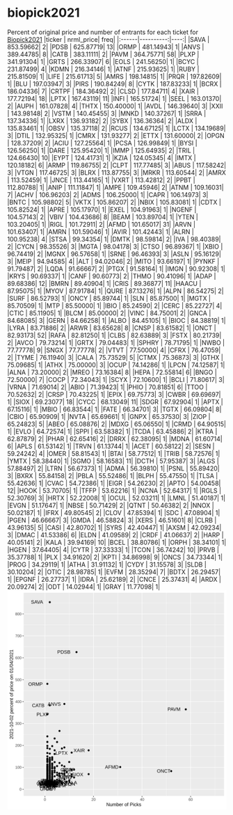 # biopick2021
Percent of original price and number of entrants for each ticket for [Biopick2021](https://twitter.com/hashtag/Biopick2021)
|ticker | nrml_price| freq|
|:------|----------:|----:|
|SAVA   |  853.59662|    2|
|PDSB   |  625.87719|   13|
|ORMP   |  481.14943|    1|
|ANVS   |  389.44785|    8|
|CATB   |  383.11111|    2|
|PAVM   |  364.75771|   58|
|PLXP   |  341.91304|    1|
|GRTS   |  266.33907|    6|
|EOLS   |  241.56250|    1|
|BCYC   |  231.87499|    4|
|KDMN   |  216.34146|    1|
|ATNF   |  215.93625|    1|
|RUBY   |  215.81509|    1|
|LIFE   |  215.61713|    5|
|AMRS   |  198.14815|    1|
|PRQR   |  197.82609|    1|
|BLU    |  197.03947|    3|
|PIRS   |  190.84249|    8|
|CYTK   |  187.83233|    1|
|BCRX   |  186.04336|    7|
|CRTPF  |  184.36492|    2|
|CLSD   |  177.84711|    4|
|XAIR   |  177.72194|   18|
|LPTX   |  167.43119|   11|
|INFI   |  165.51724|    1|
|SEEL   |  163.01370|    2|
|AUPH   |  161.07828|    4|
|THTX   |  150.40000|    1|
|AVDL   |  146.39640|    3|
|XXII   |  143.98148|    2|
|VSTM   |  140.45455|    3|
|MNKD   |  140.37267|    1|
|SRRA   |  137.34336|    1|
|LXRX   |  136.93182|    2|
|SYBX   |  136.36364|    2|
|ALDX   |  135.83461|    1|
|OBSV   |  135.37118|    2|
|RCUS   |  134.67125|    1|
|LCTX   |  134.19689|    3|
|DTIL   |  132.95325|    1|
|CMRX   |  131.93277|    2|
|ETTX   |  131.60000|    2|
|OPGN   |  128.37209|    2|
|ACIU   |  127.25564|    1|
|PCSA   |  126.99849|    1|
|BYSI   |  126.56250|    1|
|DARE   |  125.95420|    1|
|IMMP   |  125.64935|    2|
|TRIL   |  124.66430|   10|
|EYPT   |  124.41731|    1|
|KZIA   |  124.05345|    4|
|IMTX   |  120.18182|    6|
|ARMP   |  119.86755|    2|
|CLPT   |  117.77485|    3|
|ABUS   |  117.58242|    3|
|VTGN   |  117.46725|    3|
|BLRX   |  113.87755|    3|
|MRKR   |  113.60544|    2|
|AMRX   |  113.52459|    1|
|JNCE   |  113.44165|    1|
|VXRT   |  113.42812|    2|
|PPBT   |  112.80788|    1|
|ANIP   |  111.11847|    1|
|AMPE   |  109.45946|    2|
|ATNM   |  109.16031|    7|
|ACHV   |  106.96203|    2|
|ADMS   |  106.25000|    1|
|CAPR   |  106.14973|    3|
|BNTC   |  105.98802|    5|
|VKTX   |  105.86207|    2|
|NBIX   |  105.83081|    1|
|CDTX   |  105.82524|    1|
|APRE   |  105.17970|    1|
|EXEL   |  104.91963|    1|
|NGENF  |  104.57143|    2|
|VBIV   |  104.43686|    8|
|BEAM   |  103.89704|    1|
|YTEN   |  103.20405|    1|
|RIGL   |  101.72911|    2|
|AFMD   |  101.65017|   31|
|ARVN   |  101.63407|    1|
|AMRN   |  101.59046|    1|
|AVIR   |  101.42443|    1|
|ALRN   |  100.95238|    4|
|STSA   |   99.34354|    1|
|DMTK   |   98.59814|    2|
|IVA    |   98.40389|    2|
|CYCN   |   98.35526|    3|
|MGTA   |   98.04178|    3|
|CTSO   |   96.89367|    1|
|XBIO   |   96.74419|    2|
|MGNX   |   96.57658|    1|
|SRNE   |   96.46393|    3|
|ASLN   |   95.16129|    3|
|MEIP   |   94.94585|    4|
|ALT    |   94.02046|    2|
|MITO   |   93.66197|    1|
|PYNKF  |   91.79487|    2|
|LQDA   |   91.66667|    2|
|PTGX   |   91.58164|    1|
|IMGN   |   90.92308|    1|
|KRYS   |   90.69337|    1|
|CANF   |   90.60773|    2|
|THMO   |   90.41096|    1|
|ADAP   |   89.68386|   12|
|BMRN   |   89.40904|    1|
|CRIS   |   89.36877|   11|
|HAACU  |   87.95075|    1|
|MYOV   |   87.91784|    1|
|QURE   |   87.13276|    1|
|ALPN   |   86.54275|    2|
|SURF   |   86.52793|    1|
|ONCY   |   85.89744|    1|
|SLN    |   85.87500|    1|
|MGTX   |   85.70509|    1|
|MTP    |   85.50000|    1|
|IBIO   |   85.24590|    2|
|CERC   |   85.22727|    4|
|CTIC   |   85.11905|    1|
|BLCM   |   85.00000|    2|
|VINC   |   84.75001|    2|
|GNCA   |   84.68085|    3|
|GERN   |   84.66258|    1|
|ALBO   |   84.45105|    1|
|BIOC   |   84.38819|    1|
|LYRA   |   83.71886|    2|
|ARWR   |   83.65628|    8|
|CNSP   |   83.61582|    1|
|ONCT   |   82.93173|   52|
|RAFA   |   82.81250|    1|
|CLBS   |   82.63889|    3|
|FSTX   |   80.21739|    2|
|AVCO   |   79.73214|    1|
|GRTX   |   79.04483|    1|
|SPHRY  |   78.71795|    1|
|NWBO   |   77.77778|    9|
|SNGX   |   77.77778|    2|
|VTVT   |   77.50000|    4|
|CFRX   |   76.47059|    2|
|TYME   |   76.11940|    3|
|CALA   |   75.73529|    5|
|CTMX   |   75.36873|    3|
|GTHX   |   75.09685|    1|
|ATHX   |   75.00000|    3|
|OCUP   |   74.14286|    1|
|LPCN   |   74.12587|    1|
|ALNA   |   73.20000|    2|
|MREO   |   73.16384|    8|
|HEPA   |   72.55814|    6|
|BNGO   |   72.50000|    7|
|COCP   |   72.34043|    1|
|SCYX   |   72.10600|    1|
|BCLI   |   71.80617|    3|
|VRNA   |   71.69014|    2|
|ABIO   |   71.39423|    1|
|PHIO   |   70.81851|    6|
|TTOO   |   70.52632|    2|
|CRSP   |   70.43225|    1|
|EPIX   |   69.75773|    3|
|CWBR   |   69.69697|    1|
|SIOX   |   69.23077|   18|
|CYCC   |   68.13049|   11|
|SDGR   |   67.92904|    1|
|APTX   |   67.15116|    1|
|MBIO   |   66.83544|    1|
|FATE   |   66.34701|    3|
|TGTX   |   66.09804|    8|
|CBIO   |   65.90909|    1|
|NVTA   |   65.69661|    1|
|GNPX   |   65.37530|    3|
|ZIOP   |   65.24823|    5|
|ABEO   |   65.08876|    2|
|MDXG   |   65.06550|    1|
|CRMD   |   64.90515|    1|
|EVLO   |   64.72574|    1|
|SPPI   |   63.58382|    1|
|TCDA   |   63.45886|    2|
|KTRA   |   62.87879|    2|
|PHAR   |   62.65416|    2|
|DRRX   |   62.38095|    1|
|MDNA   |   61.60714|    6|
|APLS   |   61.53142|    1|
|TRVN   |   61.13744|    1|
|ACET   |   60.58122|    2|
|SESN   |   59.24242|    4|
|OMER   |   58.81543|    1|
|BTAI   |   58.77512|    1|
|TRIB   |   58.72576|    1|
|YMTX   |   58.38440|    1|
|SGMO   |   58.16583|   11|
|DCTH   |   57.95387|    3|
|ALGS   |   57.88497|    2|
|LTRN   |   56.67373|    1|
|ADMA   |   56.39810|    1|
|PSNL   |   55.89420|    3|
|BXRX   |   55.84158|    2|
|PBLA   |   55.52486|    1|
|BLPH   |   55.47550|    1|
|TLSA   |   55.42636|    1|
|CVAC   |   54.72386|    1|
|EIGR   |   54.26230|    2|
|APTO   |   54.00458|   12|
|HOOK   |   53.70705|    1|
|TFFP   |   53.62216|    1|
|NCNA   |   52.64317|    1|
|RGLS   |   52.30769|    3|
|HRTX   |   52.22008|    1|
|OCUL   |   52.03211|    1|
|LMNL   |   51.40187|    1|
|EVGN   |   51.17647|    1|
|NBSE   |   50.71429|    2|
|QTNT   |   50.46382|    2|
|NNOX   |   50.02187|    1|
|IFRX   |   49.80545|    2|
|CLOV   |   47.85394|    1|
|SDC    |   47.08904|    1|
|PGEN   |   46.66667|    3|
|GMDA   |   46.58824|    3|
|XERS   |   46.51601|    8|
|CLRB   |   43.96135|    5|
|CASI   |   42.80702|    1|
|SYRS   |   42.40447|    1|
|AXSM   |   42.09234|    3|
|DMAC   |   41.53386|    6|
|ELDN   |   41.09589|    2|
|CRDF   |   41.06637|    2|
|HARP   |   40.05141|    2|
|KALA   |   39.94169|   10|
|BCEL   |   38.80786|    1|
|ORPH   |   38.34101|    1|
|HGEN   |   37.64405|    4|
|CYTR   |   37.33333|    1|
|TCON   |   36.74242|   10|
|PRVB   |   35.37788|    1|
|PLX    |   34.91620|    2|
|KPTI   |   34.86998|    9|
|ONCS   |   34.73344|    1|
|PROG   |   34.29119|    1|
|ATHA   |   31.91132|    1|
|CYDY   |   31.15578|    3|
|SLDB   |   30.10204|    2|
|OTIC   |   28.98785|    1|
|EVFM   |   28.35294|    7|
|BDTX   |   26.29457|    1|
|EPGNF  |   26.27737|    1|
|IDRA   |   25.62189|    2|
|CNCE   |   25.37431|    4|
|ARDX   |   20.09274|    2|
|ODT    |   14.02944|    1|
|GRAY   |   11.77098|    1|
![retvspicks](biopicks.png?raw=true)
